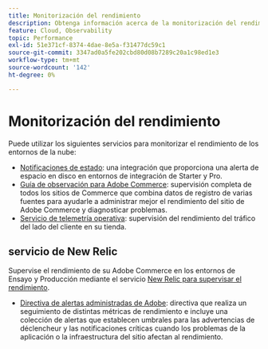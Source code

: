 ```yaml
---
title: Monitorización del rendimiento
description: Obtenga información acerca de la monitorización del rendimiento para Adobe Commerce en la infraestructura en la nube.
feature: Cloud, Observability
topic: Performance
exl-id: 51e371cf-8374-4dae-8e5a-f31477dc59c1
source-git-commit: 3347ad0a5fe202cbd80d08b7289c20a1c98ed1e3
workflow-type: tm+mt
source-wordcount: '142'
ht-degree: 0%

---
```


# Monitorización del rendimiento

Puede utilizar los siguientes servicios para monitorizar el rendimiento de los entornos de la nube:

- [Notificaciones de estado](../integrations/health-notifications.md): una integración que proporciona una alerta de espacio en disco en entornos de integración de Starter y Pro.
- [Guía de observación para Adobe Commerce](https://experienceleague.adobe.com/en/docs/commerce-operations/tools/observation-for-adobe-commerce/intro): supervisión completa de todos los sitios de Commerce que combina datos de registro de varias fuentes para ayudarle a administrar mejor el rendimiento del sitio de Adobe Commerce y diagnosticar problemas.
- [Servicio de telemetría operativa](operational-telemetry.md): supervisión del rendimiento del tráfico del lado del cliente en su tienda.

## servicio de New Relic

Supervise el rendimiento de su Adobe Commerce en los entornos de Ensayo y Producción mediante el servicio [New Relic para supervisar el rendimiento](new-relic-service.md).

- [Directiva de alertas administradas de Adobe](investigate-performance.md#monitor-performance-with-managed-alerts): directiva que realiza un seguimiento de distintas métricas de rendimiento e incluye una colección de alertas que establecen umbrales para las advertencias de déclencheur y las notificaciones críticas cuando los problemas de la aplicación o la infraestructura del sitio afectan al rendimiento.
